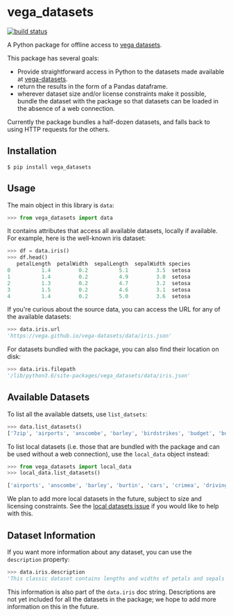 # vega_datasets

[![build status](http://img.shields.io/travis/altair-viz/vega_datasets/master.svg?style=flat)](https://travis-ci.org/altair-viz/vega_datasets)

A Python package for offline access to [vega datasets](https://github.com/vega/vega-datasets).

This package has several goals:

- Provide straightforward access in Python to the datasets made available at [vega-datasets](https://github.com/vega/vega-datasets).
- return the results in the form of a Pandas dataframe.
- wherever dataset size and/or license constraints make it possible, bundle the dataset with the package so that datasets can be loaded in the absence of a web connection.

Currently the package bundles a half-dozen datasets, and falls back to using HTTP requests for the others.

## Installation

```
$ pip install vega_datasets
```

## Usage

The main object in this library is ``data``:

```python
>>> from vega_datasets import data
```

It contains attributes that access all available datasets, locally if
available. For example, here is the well-known iris dataset:

```python
>>> df = data.iris()
>>> df.head()
   petalLength  petalWidth  sepalLength  sepalWidth species
0          1.4         0.2          5.1         3.5  setosa
1          1.4         0.2          4.9         3.0  setosa
2          1.3         0.2          4.7         3.2  setosa
3          1.5         0.2          4.6         3.1  setosa
4          1.4         0.2          5.0         3.6  setosa
```

If you're curious about the source data, you can access the URL for any of the available datasets:

```python
>>> data.iris.url
'https://vega.github.io/vega-datasets/data/iris.json'
```

For datasets bundled with the package, you can also find their location on disk:

```python
>>> data.iris.filepath
'/lib/python3.6/site-packages/vega_datasets/data/iris.json'
```

## Available Datasets

To list all the available datsets, use ``list_datsets``:

```python
>>> data.list_datasets()
['7zip', 'airports', 'anscombe', 'barley', 'birdstrikes', 'budget', 'budgets', 'burtin', 'cars', 'climate', 'co2-concentration', 'countries', 'crimea', 'disasters', 'driving', 'earthquakes', 'ffox', 'flare', 'flare-dependencies', 'flights-10k', 'flights-200k', 'flights-20k', 'flights-2k', 'flights-3m', 'flights-5k', 'flights-airport', 'gapminder', 'gapminder-health-income', 'gimp', 'github', 'graticule', 'income', 'iris', 'jobs', 'londonBoroughs', 'londonCentroids', 'londonTubeLines', 'lookup_groups', 'lookup_people', 'miserables', 'monarchs', 'movies', 'normal-2d', 'obesity', 'points', 'population', 'population_engineers_hurricanes', 'seattle-temps', 'seattle-weather', 'sf-temps', 'sp500', 'stocks', 'udistrict', 'unemployment', 'unemployment-across-industries', 'us-10m', 'us-state-capitals', 'weather', 'weball26', 'wheat', 'world-110m', 'zipcodes']
```

To list local datasets (i.e. those that are bundled with the package and can be used without a web connection), use the ``local_data`` object instead:

```python
>>> from vega_datasets import local_data
>>> local_data.list_datasets()

['airports', 'anscombe', 'barley', 'burtin', 'cars', 'crimea', 'driving', 'iowa-electricity', 'iris', 'seattle-temps', 'seattle-weather', 'sf-temps', 'stocks']
```

We plan to add more local datasets in the future, subject to size and licensing constraints. See the [local datasets issue](https://github.com/altair-viz/vega_datasets/issues/1) if you would like to help with this.

## Dataset Information

If you want more information about any dataset, you can use the ``description`` property:

```python
>>> data.iris.description
'This classic dataset contains lengths and widths of petals and sepals for 150 iris flowers, drawn from three species. It was introduced by R.A. Fisher in 1936 [1]_.'
```

This information is also part of the ``data.iris`` doc string.
Descriptions are not yet included for all the datasets in the package; we hope to add more information on this in the future.

